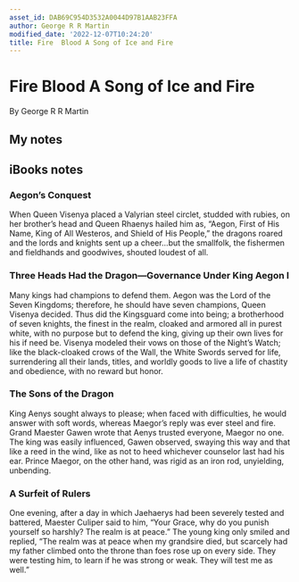 ```yaml
---
asset_id: DAB69C954D3532A0044D97B1AAB23FFA
author: George R R Martin
modified_date: '2022-12-07T10:24:20'
title: Fire  Blood A Song of Ice and Fire
---
```


# Fire  Blood A Song of Ice and Fire

By George R R Martin

## My notes <a name="my_notes_dont_delete"></a>



## iBooks notes <a name="ibooks_notes_dont_delete"></a>

### Aegon’s Conquest

When Queen Visenya placed a Valyrian steel circlet, studded with rubies, on her brother’s head and Queen Rhaenys hailed him as, “Aegon, First of His Name, King of All Westeros, and Shield of His People,” the dragons roared and the lords and knights sent up a cheer…but the smallfolk, the fishermen and fieldhands and goodwives, shouted loudest of all.

### Three Heads Had the Dragon—Governance Under King Aegon I

Many kings had champions to defend them. Aegon was the Lord of the Seven Kingdoms; therefore, he should have seven champions, Queen Visenya decided. Thus did the Kingsguard come into being; a brotherhood of seven knights, the finest in the realm, cloaked and armored all in purest white, with no purpose but to defend the king, giving up their own lives for his if need be. Visenya modeled their vows on those of the Night’s Watch; like the black-cloaked crows of the Wall, the White Swords served for life, surrendering all their lands, titles, and worldly goods to live a life of chastity and obedience, with no reward but honor.

### The Sons of the Dragon

King Aenys sought always to please; when faced with difficulties, he would answer with soft words, whereas Maegor’s reply was ever steel and fire. Grand Maester Gawen wrote that Aenys trusted everyone, Maegor no one. The king was easily influenced, Gawen observed, swaying this way and that like a reed in the wind, like as not to heed whichever counselor last had his ear. Prince Maegor, on the other hand, was rigid as an iron rod, unyielding, unbending.

### A Surfeit of Rulers

One evening, after a day in which Jaehaerys had been severely tested and battered, Maester Culiper said to him, “Your Grace, why do you punish yourself so harshly? The realm is at peace.” The young king only smiled and replied, “The realm was at peace when my grandsire died, but scarcely had my father climbed onto the throne than foes rose up on every side. They were testing him, to learn if he was strong or weak. They will test me as well.”